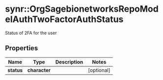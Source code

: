 # synr::OrgSagebionetworksRepoModelAuthTwoFactorAuthStatus

Status of 2FA for the user

## Properties
Name | Type | Description | Notes
------------ | ------------- | ------------- | -------------
**status** | **character** |  | [optional] 


